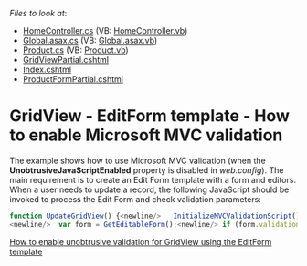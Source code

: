 <!-- default file list -->
*Files to look at*:

* [HomeController.cs](./CS/Controllers/HomeController.cs) (VB: [HomeController.vb](./VB/Controllers/HomeController.vb))
* [Global.asax.cs](./CS/Global.asax.cs) (VB: [Global.asax.vb](./VB/Global.asax.vb))
* [Product.cs](./CS/Models/Product.cs) (VB: [Product.vb](./VB/Models/Product.vb))
* [GridViewPartial.cshtml](./CS/Views/Home/GridViewPartial.cshtml)
* [Index.cshtml](./CS/Views/Home/Index.cshtml)
* [ProductFormPartial.cshtml](./CS/Views/Home/ProductFormPartial.cshtml)
<!-- default file list end -->
# GridView - EditForm template - How to enable Microsoft MVC validation


<p>The example shows how to use Microsoft MVC validation (when the <strong>UnobtrusiveJavaScriptEnabled</strong> property is disabled in <i>web.config</i>). The main requirement is to create an Edit Form template with a form and editors. When a user needs to update a record, the following JavaScript should be invoked to process the Edit Form and check validation parameters:</p>

```js
function UpdateGridView() {<newline/>	InitializeMVCValidationScript();
<newline/>	var form = GetEditableForm();<newline/>	if (form.validationCallbacks[0]())<newline/>		grid.UpdateEdit();<newline/>}<newline/>function InitializeMVCValidationScript() {<newline/>	var validationRulesScript = GetEditableForm().nextSibling;<newline/>	if (validationRulesScript && !validationRulesScript.executed) {<newline/>		validationRulesScript.executed = true;<newline/>		eval(validationRulesScript.text);<newline/>		Sys.Mvc.FormContext._Application_Load();<newline/>	}<newline/>}<newline/>function GetEditableForm() {<newline/>	return document.getElementById("frmProduct");<newline/>}
```

<p> </p><p><a href="https://www.devexpress.com/Support/Center/p/E3744">How to enable unobtrusive validation for GridView using the EditForm template</a></p>

<br/>



